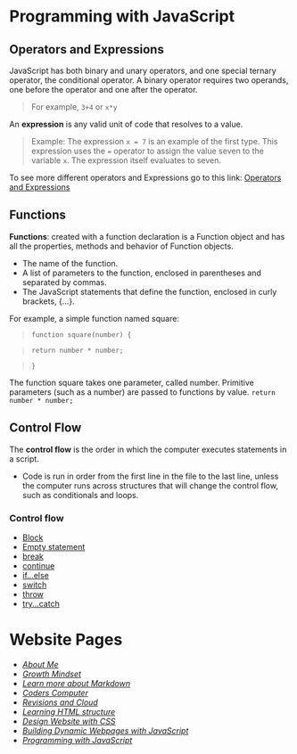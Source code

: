 # Programming with JavaScript

## Operators and Expressions

JavaScript has both binary and unary operators, and one special ternary operator, the conditional operator. A binary operator requires two operands, one before the operator and one after the operator.
> For example, `3+4` or `x*y`


An **expression** is any valid unit of code that resolves to a value.
> Example: The expression `x = 7` is an example of the first type. This expression uses the `=` operator to assign the value seven to the variable `x`. The expression itself evaluates to seven.

To see more different operators and Expressions go to this link: [Operators and Expressions](https://developer.mozilla.org/en-US/docs/Web/JavaScript/Guide/Expressions_and_Operators)

## Functions

**Functions**: created with a function declaration is a Function object and has all the properties, methods and behavior of Function objects.
- The name of the function.
- A list of parameters to the function, enclosed in parentheses and separated by commas.
- The JavaScript statements that define the function, enclosed in curly brackets, {...}.

For example, a simple function named square:
> `function square(number) {`

> `return number * number;`

> `}`

The function square takes one parameter, called number. 
Primitive parameters (such as a number) are passed to functions by value.
`return number * number;`

## Control Flow

The **control flow** is the order in which the computer executes statements in a script.
- Code is run in order from the first line in the file to the last line, unless the computer runs across structures that will change the control flow, such as conditionals and loops.

### Control flow
- [Block](https://developer.mozilla.org/en-US/docs/Web/JavaScript/Reference/Statements/block)
- [Empty statement](https://developer.mozilla.org/en-US/docs/Web/JavaScript/Reference/Statements/Empty)
- [break](https://developer.mozilla.org/en-US/docs/Web/JavaScript/Reference/Statements/break)
- [continue](https://developer.mozilla.org/en-US/docs/Web/JavaScript/Reference/Statements/continue)
- [if...else](https://developer.mozilla.org/en-US/docs/Web/JavaScript/Reference/Statements/if...else)
- [switch](https://developer.mozilla.org/en-US/docs/Web/JavaScript/Reference/Statements/switch)
- [throw](https://developer.mozilla.org/en-US/docs/Web/JavaScript/Reference/Statements/throw)
- [try...catch](https://developer.mozilla.org/en-US/docs/Web/JavaScript/Reference/Statements/try...catch)


# Website Pages
- [*About Me*](README.md)
- [*Growth Mindset*](GrowthMindset.md)
- [*Learn more about Markdown*](Learning_Markdown.md)
- [*Coders Computer*](CodersComputer.md)
- [*Revisions and Cloud*](RevisionsandCloud.md)
- [*Learning HTML structure*](LearningHTMLstructure.md)
- [*Design Website with CSS*](Design_web_pages_with_CSS.md)
- [*Building Dynamic Webpages with JavaScript*](Dynamic_web_pages_with_JavaScript.md)
- [*Programming with JavaScript*](Programming_with_JavaScript.md)
